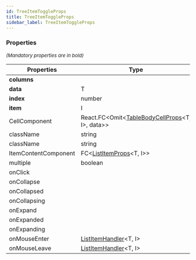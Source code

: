 ```yaml
---
id: TreeItemToggleProps
title: TreeItemToggleProps
sidebar_label: TreeItemToggleProps
---
```




### Properties

<font size="2"><i>(Mandatory properties are in bold)</i></font>

| Properties | Type | Description |
| --------- | ---- | ----------- |
| **columns** |  |  |
| **data** | T |  |
| **index** | number |  |
| **item** | I |  |
| CellComponent | React.FC<Omit<[TableBodyCellProps](/api2/types/TableBodyCellProps.md)<T, I\>, data\>\> |  |
| className | string |  |
| className | string |  |
| ItemContentComponent | FC<[ListItemProps](/api2/interfaces/ListItemProps.md)<T, I\>\> |  |
| multiple | boolean |  |
| onClick |  |  |
| onCollapse |  |  |
| onCollapsed |  |  |
| onCollapsing |  |  |
| onExpand |  |  |
| onExpanded |  |  |
| onExpanding |  |  |
| onMouseEnter | [ListItemHandler](/api2/types/ListItemHandler.md)<T, I\> |  |
| onMouseLeave | [ListItemHandler](/api2/types/ListItemHandler.md)<T, I\> |  |
